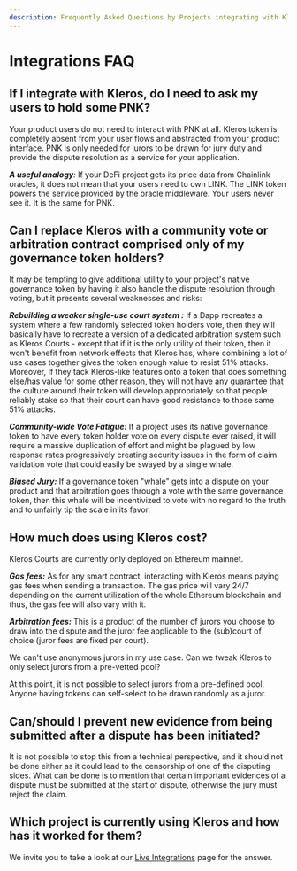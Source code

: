 ```yaml
---
description: Frequently Asked Questions by Projects integrating with Kleros
---
```


# Integrations FAQ

## **If I integrate with Kleros, do I need to ask my users to hold some PNK?**

Your product users do not need to interact with PNK at all. Kleros token is completely absent from your user flows and abstracted from your product interface. PNK is only needed for jurors to be drawn for jury duty and provide the dispute resolution as a service for your application.

_**A useful analogy**:_ If your DeFi project gets its price data from Chainlink oracles, it does not mean that your users need to own LINK. The LINK token powers the service provided by the oracle middleware. Your users never see it. It is the same for PNK.

## **Can I replace Kleros with a community vote or arbitration contract comprised only of my governance token holders?**

It may be tempting to give additional utility to your project's native governance token by having it also handle the dispute resolution through voting, but it presents several weaknesses and risks:

_**Rebuilding a weaker single-use court system :**_ If a Dapp recreates a system where a few randomly selected token holders vote, then they will basically have to recreate a version of a dedicated arbitration system such as Kleros Courts - except that if it is the only utility of their token, then it won't benefit from network effects that Kleros has, where combining a lot of use cases together gives the token enough value to resist 51% attacks. Moreover, If they tack Kleros-like features onto a token that does something else/has value for some other reason, they will not have any guarantee that the culture around their token will develop appropriately so that people reliably stake so that their court can have good resistance to those same 51% attacks.

_**Community-wide Vote Fatigue:**_ If a project uses its native governance token to have every token holder vote on every dispute ever raised, it will require a massive duplication of effort and might be plagued by low response rates progressively creating security issues in the form of claim validation vote that could easily be swayed by a single whale.

_**Biased Jury:**_ If a governance token "whale" gets into a dispute on your product and that arbitration goes through a vote with the same governance token, then this whale will be incentivized to vote with no regard to the truth and to unfairly tip the scale in its favor.

## How much does using Kleros cost?

Kleros Courts are currently only deployed on Ethereum mainnet.

_**Gas fees:**_ As for any smart contract, interacting with Kleros means paying gas fees when sending a transaction. The gas price will vary 24/7 depending on the current utilization of the whole Ethereum blockchain and thus, the gas fee will also vary with it.

_**Arbitration fees:**_ This is a product of the number of jurors you choose to draw into the dispute and the juror fee applicable to the (sub)court of choice (juror fees are fixed per court).

We can't use anonymous jurors in my use case. Can we tweak Kleros to only select jurors from a pre-vetted pool?

At this point, it is not possible to select jurors from a pre-defined pool. Anyone having tokens can self-select to be drawn randomly as a juror.

## Can/should I prevent new evidence from being submitted after a dispute has been initiated?

It is not possible to stop this from a technical perspective, and it should not be done either as it could lead to the censorship of one of the disputing sides. What can be done is to mention that certain important evidences of a dispute must be submitted at the start of dispute, otherwise the jury must reject the claim.

## Which project is currently using Kleros and how has it worked for them?

We invite you to take a look at our [Live Integrations](https://kleros.gitbook.io/docs/integrations/live-and-upcoming-integrations) page for the answer.
